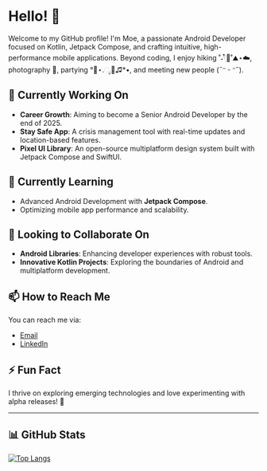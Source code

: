 # Hello! 👋

Welcome to my GitHub profile! I'm Moe, a passionate Android Developer focused on Kotlin, Jetpack Compose, and crafting intuitive, high-performance mobile applications. Beyond coding, I enjoy hiking ˚˖𓍢ִ໋🍃˚⛰️⋆☁️, photography 📸, partying °🥂⋆.ೃ🪩♫*•, and meeting new people  (˶ᵔ ᵕ ᵔ˶).

## 🔭 Currently Working On

- **Career Growth**: Aiming to become a Senior Android Developer by the end of 2025.
- **Stay Safe App**: A crisis management tool with real-time updates and location-based features.  
- **Pixel UI Library**: An open-source multiplatform design system built with Jetpack Compose and SwiftUI.  

## 🌱 Currently Learning

- Advanced Android Development with **Jetpack Compose**.  
- Optimizing mobile app performance and scalability.

## 👯 Looking to Collaborate On

- **Android Libraries**: Enhancing developer experiences with robust tools.  
- **Innovative Kotlin Projects**: Exploring the boundaries of Android and multiplatform development.  

## 📫 How to Reach Me

You can reach me via:

- [Email](mailto:mohamadhamade30@gmail.com)  
- [LinkedIn](https://www.linkedin.com/in/mohamad-hamade)  

## ⚡ Fun Fact

I thrive on exploring emerging technologies and love experimenting with alpha releases! 🚀  

---

<!-- GitHub Stats -->
## 📊 GitHub Stats  

[![Top Langs](https://github-readme-stats.vercel.app/api/top-langs/?username=Vordead&layout=compact&theme=radical)](https://github.com/anuraghazra/github-readme-stats)  
